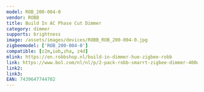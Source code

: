 ```yaml
---
model: ROB_200-004-0
vendor: ROBB
title: Build In AC Phase Cut Dimmer
category: dimmer
supports: brightness
image: /assets/images/devices/ROBB_ROB_200-004-0.jpg
zigbeemodel: ['ROB_200-004-0']
compatible: [z2m,iob,zha, z4d]
mlink: https://en.robbshop.nl/build-in-dimmer-hue-zigbee-robb
link: https://www.bol.com/nl/nl/p/2-pack-robb-smarrt-zigbee-dimmer-400watt/9300000065374953/
link2: 
link3: 
EAN: 7439647744702
---
```

